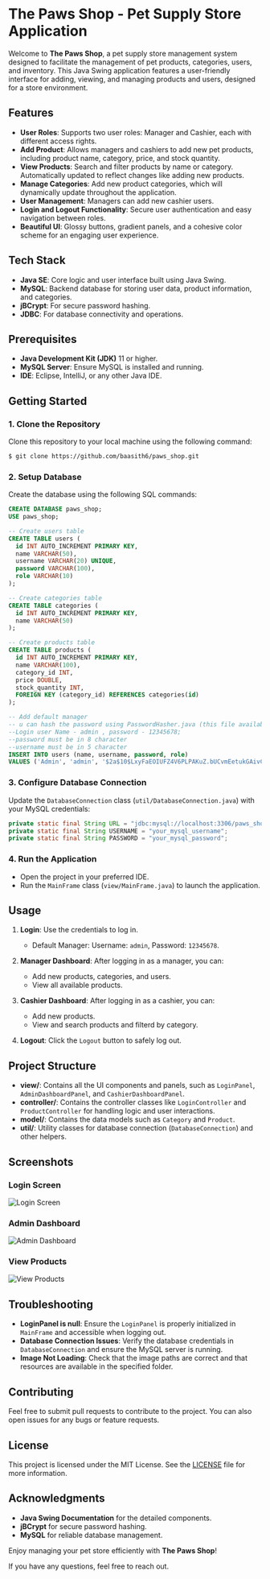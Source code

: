 # The Paws Shop - Pet Supply Store Application

Welcome to **The Paws Shop**, a pet supply store management system designed to facilitate the management of pet products, categories, users, and inventory. This Java Swing application features a user-friendly interface for adding, viewing, and managing products and users, designed for a store environment.

## Features

- **User Roles**: Supports two user roles: Manager and Cashier, each with different access rights.
- **Add Product**: Allows managers and cashiers to add new pet products, including product name, category, price, and stock quantity.
- **View Products**: Search and filter products by name or category. Automatically updated to reflect changes like adding new products.
- **Manage Categories**: Add new product categories, which will dynamically update throughout the application.
- **User Management**: Managers can add new cashier users.
- **Login and Logout Functionality**: Secure user authentication and easy navigation between roles.
- **Beautiful UI**: Glossy buttons, gradient panels, and a cohesive color scheme for an engaging user experience.

## Tech Stack

- **Java SE**: Core logic and user interface built using Java Swing.
- **MySQL**: Backend database for storing user data, product information, and categories.
- **jBCrypt**: For secure password hashing.
- **JDBC**: For database connectivity and operations.

## Prerequisites

- **Java Development Kit (JDK)** 11 or higher.
- **MySQL Server**: Ensure MySQL is installed and running.
- **IDE**: Eclipse, IntelliJ, or any other Java IDE.

## Getting Started

### 1. Clone the Repository
Clone this repository to your local machine using the following command:
```bash
$ git clone https://github.com/baasith6/paws_shop.git
```

### 2. Setup Database
Create the database using the following SQL commands:

```sql
CREATE DATABASE paws_shop;
USE paws_shop;

-- Create users table
CREATE TABLE users (
  id INT AUTO_INCREMENT PRIMARY KEY,
  name VARCHAR(50),
  username VARCHAR(20) UNIQUE,
  password VARCHAR(100),
  role VARCHAR(10)
);

-- Create categories table
CREATE TABLE categories (
  id INT AUTO_INCREMENT PRIMARY KEY,
  name VARCHAR(50)
);

-- Create products table
CREATE TABLE products (
  id INT AUTO_INCREMENT PRIMARY KEY,
  name VARCHAR(100),
  category_id INT,
  price DOUBLE,
  stock_quantity INT,
  FOREIGN KEY (category_id) REFERENCES categories(id)
);

-- Add default manager
-- u can hash the password using PasswordHasher.java (this file available in this project)
--Login user Name - admin , password - 12345678;
--password must be in 8 character
--username must be in 5 character 
INSERT INTO users (name, username, password, role)
VALUES ('Admin', 'admin', '$2a$10$LxyFaEOIUFZ4V6PLPAKuZ.bUCvmEetukGAivCv5omsVNxEuqOrCWW', 'Manager');
```

### 3. Configure Database Connection
Update the `DatabaseConnection` class (`util/DatabaseConnection.java`) with your MySQL credentials:

```java
private static final String URL = "jdbc:mysql://localhost:3306/paws_shop";
private static final String USERNAME = "your_mysql_username";
private static final String PASSWORD = "your_mysql_password";
```

### 4. Run the Application
- Open the project in your preferred IDE.
- Run the `MainFrame` class (`view/MainFrame.java`) to launch the application.

## Usage

1. **Login**: Use the credentials to log in.
   - Default Manager: Username: `admin`, Password: `12345678`.

2. **Manager Dashboard**: After logging in as a manager, you can:
   - Add new products, categories, and users.
   - View all available products.

3. **Cashier Dashboard**: After logging in as a cashier, you can:
   - Add new products.
   - View and search products and filterd by category.

4. **Logout**: Click the `Logout` button to safely log out.

## Project Structure

- **view/**: Contains all the UI components and panels, such as `LoginPanel`, `AdminDashboardPanel`, and `CashierDashboardPanel`.
- **controller/**: Contains the controller classes like `LoginController` and `ProductController` for handling logic and user interactions.
- **model/**: Contains the data models such as `Category` and `Product`.
- **util/**: Utility classes for database connection (`DatabaseConnection`) and other helpers.

## Screenshots

### Login Screen
![Login Screen](resources/screenshots/login_screen.png)

### Admin Dashboard
![Admin Dashboard](resources/screenshots/admin_dashboard.png)

### View Products
![View Products](resources/screenshots/view_products.png)

## Troubleshooting

- **LoginPanel is null**: Ensure the `LoginPanel` is properly initialized in `MainFrame` and accessible when logging out.
- **Database Connection Issues**: Verify the database credentials in `DatabaseConnection` and ensure the MySQL server is running.
- **Image Not Loading**: Check that the image paths are correct and that resources are available in the specified folder.

## Contributing
Feel free to submit pull requests to contribute to the project. You can also open issues for any bugs or feature requests.

## License
This project is licensed under the MIT License. See the [LICENSE](LICENSE) file for more information.

## Acknowledgments

- **Java Swing Documentation** for the detailed components.
- **jBCrypt** for secure password hashing.
- **MySQL** for reliable database management.

Enjoy managing your pet store efficiently with **The Paws Shop**!

If you have any questions, feel free to reach out.

